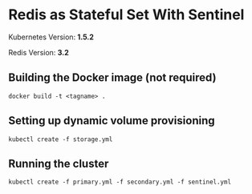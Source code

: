 # Redis as Stateful Set With Sentinel

Kubernetes Version: **1.5.2**

Redis Version: **3.2**

## Building the Docker image (not required)

    docker build -t <tagname> .

## Setting up dynamic volume provisioning

    kubectl create -f storage.yml

## Running the cluster

    kubectl create -f primary.yml -f secondary.yml -f sentinel.yml

